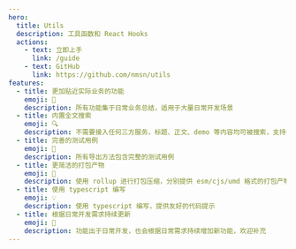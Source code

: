```yaml
---
hero:
  title: Utils
  description: 工具函数和 React Hooks
  actions:
    - text: 立即上手
      link: /guide
    - text: GitHub
      link: https://github.com/nmsn/utils
features:
  - title: 更加贴近实际业务的功能
    emoji: 💎
    description: 所有功能集于日常业务总结，适用于大量日常开发场景
  - title: 内置全文搜索
    emoji: 🔍
    description: 不需要接入任何三方服务，标题、正文、demo 等内容均可被搜索，支持多关键词搜索，且不会带来产物体积的增加
  - title: 完善的测试用例
    emoji: 🌈
    description: 所有导出方法包含完整的测试用例
  - title: 更简洁的打包产物
    emoji: 🚀
    description: 使用 rollup 进行打包压缩，分别提供 esm/cjs/umd 格式的打包产物
  - title: 使用 typescript 编写
    emoji: 💡
    description: 使用 typescript 编写，提供友好的代码提示
  - title: 根据日常开发需求持续更新
    emoji: 🎉
    description: 功能出于日常开发，也会根据日常需求持续增加新功能，欢迎补充
---
```

